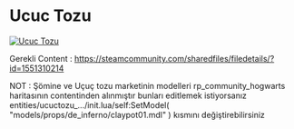# Ucuc Tozu


[![Ucuc Tozu](https://img.youtube.com/vi/EKzAZqgvIhs/0.jpg)](https://www.youtube.com/watch?v=EKzAZqgvIhs)

Gerekli Content :
https://steamcommunity.com/sharedfiles/filedetails/?id=1551310214

NOT : Şömine ve Uçuç tozu marketinin modelleri rp_community_hogwarts haritasının contentinden alınmıştır bunları editlemek istiyorsanız
entities/ucuctozu_.../init.lua/self:SetModel( "models/props/de_inferno/claypot01.mdl"  ) kısmını değiştirebilirsiniz
